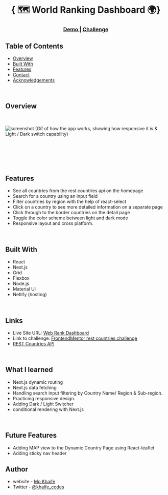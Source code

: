 <h1 align="center">{ 🗺️ World Ranking Dashboard 🌍}</h1>

<div align="center">
  <h3>
    <a href="https://world-ranking-dashboard.netlify.app/">
      Demo
    </a>
    <span> | </span>
    <a href="https://devchallenges.io/challenges/wBunSb7FPrIepJZAg0sY">
      Challenge
    </a>
  </h3>
</div>

<!-- TABLE OF CONTENTS -->

## Table of Contents

- [Overview](#overview)
- [Built With](#built-with)
- [Features](#features)
- [Contact](#contact)
- [Acknowledgements](#acknowledgements)

<!-- OVERVIEW -->
<br>

## Overview

<br>

![screenshot](/public/img/worldRankings.gif)
(Gif of how the app works, showing how responsive it is & Light / Dark switch capability)

## <br>

<br>

## Features

- See all countries from the rest countries api on the homepage
- Search for a country using an input field
- Filter countries by region with the help of react-select
- Click on a country to see more detailed information on a separate page
- Click through to the border countries on the detail page
- Toggle the color scheme between light and dark mode
- Responsive layout and cross platform.

<br>

## Built With

- React
- Next.js
- Grid
- Flexbox
- Node.js
- Material UI
- Netlify (hosting)

<br>

## Links

- Live Site URL: [Web Rank Dashboard](https://world-ranking-dashboard.netlify.app/)
- Link to challenge: [FrontendMentor rest countries challenge](https://www.frontendmentor.io/challenges/rest-countries-api-with-color-theme-switcher-5cacc469fec04111f7b848ca)
- [REST Countries API](https://restcountries.com/)

<br>

## What I learned

- Next.js dynamic routing
- Next.js data fetching
- Handling search input filtering by Country Name/ Region & Sub-region.
- Practicing responsive design.
- Adding Dark / Light Switcher
- conditional rendering with Next.js

<br>

## Future Features

- Adding MAP view to the Dynamic Country Page using React-leaflet
- Adding sticky nav header
  <!--

  figure out how they did the click through on here:https://countries-app-peter.netlify.app/
  and how they dealth with no borders

  figure out how they did the map for each place
  https://countries-crowd.vercel.app/

   -->
  <br>

## Author

- website - [Mo Khaife](https://mo-khaife-site.netlify.app/)
- Twitter - [@khaife_codes](https://twitter.com/Khaife_Codes)
